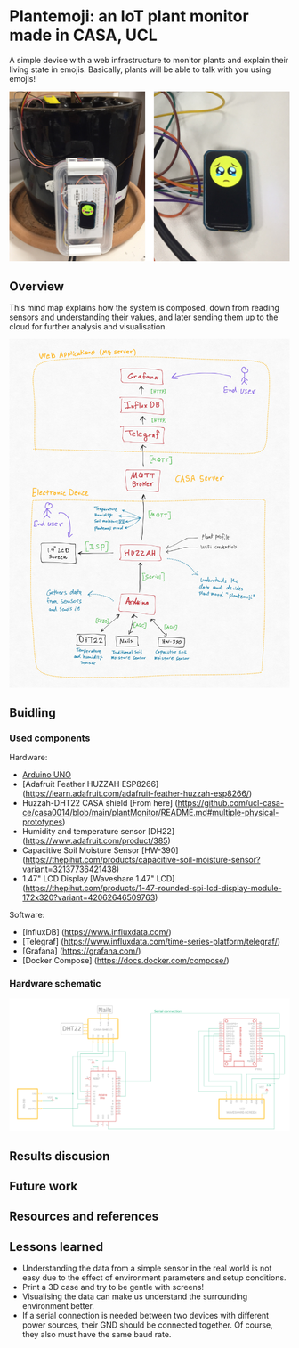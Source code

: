 
# Plantemoji: an IoT plant monitor made in CASA, UCL

A simple device with a web infrastructure to monitor plants and explain their living state in emojis. Basically, plants will be able to talk with you using emojis!

![System components overview](/Docs/Plantemoji-main-photo.jpg)

## Overview

This mind map explains how the system is composed, down from reading sensors and understanding their values, and later sending them up to the cloud for further analysis and visualisation.

![System components overview](/Docs/System-mind-map.jpg)

## Buidling

### Used components

Hardware:
 - [Arduino UNO](https://store.arduino.cc/products/arduino-uno-rev3)
 - [Adafruit Feather HUZZAH ESP8266] (https://learn.adafruit.com/adafruit-feather-huzzah-esp8266/)
 - Huzzah-DHT22 CASA shield [From here] (https://github.com/ucl-casa-ce/casa0014/blob/main/plantMonitor/README.md#multiple-physical-prototypes)
 - Humidity and temperature sensor [DH22] (https://www.adafruit.com/product/385)
 - Capacitive Soil Moisture Sensor [HW-390] (https://thepihut.com/products/capacitive-soil-moisture-sensor?variant=32137736421438)
 - 1.47" LCD Display [Waveshare 1.47" LCD] (https://thepihut.com/products/1-47-rounded-spi-lcd-display-module-172x320?variant=42062646509763)
 
Software:
 - [InfluxDB] (https://www.influxdata.com/)
 - [Telegraf] (https://www.influxdata.com/time-series-platform/telegraf/)
 - [Grafana] (https://grafana.com/)
 - [Docker Compose] (https://docs.docker.com/compose/)
 
### Hardware schematic

![Hardware schematic](/Docs/schematic.png)

## Results discusion

## Future work

## Resources and references

## Lessons learned
 - Understanding the data from a simple sensor in the real world is not easy due to the effect of environment parameters and setup conditions.
 - Print a 3D case and try to be gentle with screens!
 - Visualising the data can make us understand the surrounding environment better.
 - If a serial connection is needed between two devices with different power sources, their GND should be connected together. Of course, they also must have the same baud rate.
 
